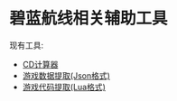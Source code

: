 # 碧蓝航线相关辅助工具

现有工具:
- [CD计算器](https://azurlanetools.github.io/az-cd/)
- [游戏数据提取(Json格式)](https://github.com/AzurLaneTools/AzurLaneData)
- [游戏代码提取(Lua格式)](https://github.com/AzurLaneTools/AzurLaneData)
